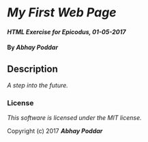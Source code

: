 # _My First Web Page_

#### _HTML Exercise for Epicodus, 01-05-2017_

#### By _**Abhay Poddar**_

## Description

_A step into the future._


### License

*This software is licensed under the MIT license.*

Copyright (c) 2017 **_Abhay Poddar_**
